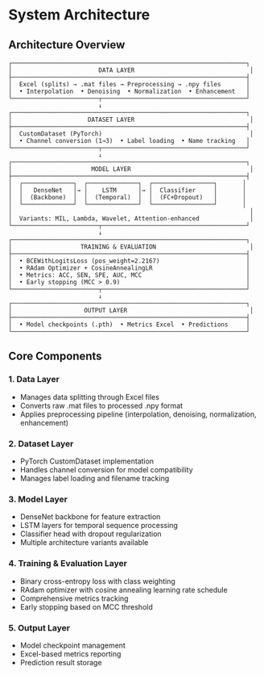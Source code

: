 # System Architecture

## Architecture Overview

```
┌─────────────────────────────────────────────────────────────────┐
│                        DATA LAYER                                │
├─────────────────────────────────────────────────────────────────┤
│  Excel (splits) → .mat files → Preprocessing → .npy files       │
│  • Interpolation  • Denoising  • Normalization  • Enhancement   │
└────────────────────────┬────────────────────────────────────────┘
                         ↓
┌─────────────────────────────────────────────────────────────────┐
│                     DATASET LAYER                                │
├─────────────────────────────────────────────────────────────────┤
│  CustomDataset (PyTorch)                                         │
│  • Channel conversion (1→3)  • Label loading  • Name tracking   │
└────────────────────────┬────────────────────────────────────────┘
                         ↓
┌─────────────────────────────────────────────────────────────────┐
│                      MODEL LAYER                                 │
├─────────────────────────────────────────────────────────────────┤
│  ┌──────────────┐  ┌──────────────┐  ┌─────────────────┐       │
│  │   DenseNet   │→ │    LSTM      │→ │  Classifier     │       │
│  │  (Backbone)  │  │  (Temporal)  │  │  (FC+Dropout)   │       │
│  └──────────────┘  └──────────────┘  └─────────────────┘       │
│                                                                  │
│  Variants: MIL, Lambda, Wavelet, Attention-enhanced              │
└────────────────────────┬────────────────────────────────────────┘
                         ↓
┌─────────────────────────────────────────────────────────────────┐
│                   TRAINING & EVALUATION                          │
├─────────────────────────────────────────────────────────────────┤
│  • BCEWithLogitsLoss (pos_weight=2.2167)                        │
│  • RAdam Optimizer + CosineAnnealingLR                          │
│  • Metrics: ACC, SEN, SPE, AUC, MCC                             │
│  • Early stopping (MCC > 0.9)                                   │
└────────────────────────┬────────────────────────────────────────┘
                         ↓
┌─────────────────────────────────────────────────────────────────┐
│                    OUTPUT LAYER                                  │
├─────────────────────────────────────────────────────────────────┤
│  • Model checkpoints (.pth)  • Metrics Excel  • Predictions     │
└─────────────────────────────────────────────────────────────────┘
```

## Core Components

### 1. Data Layer
- Manages data splitting through Excel files
- Converts raw .mat files to processed .npy format
- Applies preprocessing pipeline (interpolation, denoising, normalization, enhancement)

### 2. Dataset Layer
- PyTorch CustomDataset implementation
- Handles channel conversion for model compatibility
- Manages label loading and filename tracking

### 3. Model Layer
- DenseNet backbone for feature extraction
- LSTM layers for temporal sequence processing
- Classifier head with dropout regularization
- Multiple architecture variants available

### 4. Training & Evaluation Layer
- Binary cross-entropy loss with class weighting
- RAdam optimizer with cosine annealing learning rate schedule
- Comprehensive metrics tracking
- Early stopping based on MCC threshold

### 5. Output Layer
- Model checkpoint management
- Excel-based metrics reporting
- Prediction result storage
